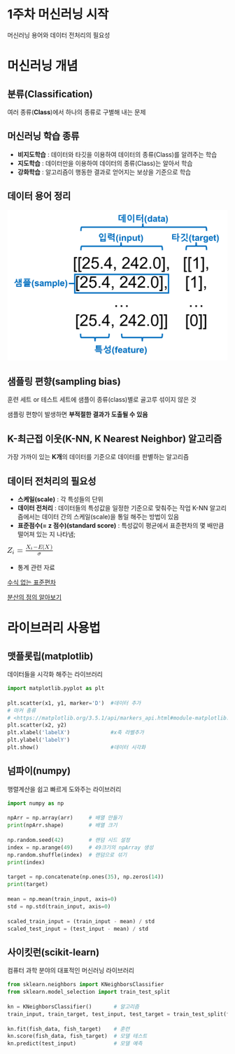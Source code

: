# 1주차 머신러닝 시작
머신러닝 용어와 데이터 전처리의 필요성

# 머신러닝 개념

## 분류(Classification)

여러 종류(**Class**)에서 하나의 종류로 구별해 내는 문제

## 머신러닝 학습 종류

-   **비지도학습** : 데이터와 타깃을 이용하여 데이터의 종류(Class)를 알려주는 학습
-   **지도학습** : 데이터만을 이용하여 데이터의 종류(Class)는 알아서 학습
-   **강화학습** : 알고리즘이 행동한 결과로 얻어지는 보상을 기준으로 학습

## 데이터 용어 정리

![그림1.png](raw/basic_name.png)

## 샘플링 편향(sampling bias)

훈련 세트 or 테스트 세트에 샘플이 종류(class)별로 골고루 섞이지 않은 것

샘플링 편향이 발생하면 **부적절한 결과가 도출될 수 있음**

## K-최근접 이웃(K-NN, K Nearest Neighbor) 알고리즘

가장 가까이 있는 **K개**의 데이터를 기준으로 데이터를 판별하는 알고리즘

## 데이터 전처리의 필요성

-   **스케일(scale)** : 각 특성들의 단위
-   **데이터 전처리** : 데이터들의 특성값을 일정한 기준으로 맞춰주는 작업 K-NN 알고리즘에서는 데이터 간의 스케일(scale)을 통일 해주는 방법이 있음
-   **표준점수(= z 점수)(standard score)** : 특성값이 평균에서 표준편차의 몇 배만큼 떨어져 있는 지 나타냄;

![수식](raw/week01_01.png)

-   통계 관련 자료

[수식 없는 표준편차](https://www.youtube.com/watch?v=XrL2SbwAfhE)

[분산의 정의 알아보기](https://www.youtube.com/watch?v=3rSecBOH_EQ)

# 라이브러리 사용법

## 맷플롯립(matplotlib)

데이터들을 시각화 해주는 라이브러리

```python
import matplotlib.pyplot as plt

plt.scatter(x1, y1, marker='D')  #데이터 추가
# 마커 종류
# <https://matplotlib.org/3.5.1/api/markers_api.html#module-matplotlib.markers>
plt.scatter(x2, y2)
plt.xlabel('labelX')             #x축 라벨추가
plt.ylabel('labelY')
plt.show()                       #데이터 시각화

```

## 넘파이(numpy)

행렬계산을 쉽고 빠르게 도와주는 라이브러리

```python
import numpy as np

npArr = np.array(arr)     # 배열 만들기
print(npArr.shape)        # 배열 크기

np.random.seed(42)        # 랜덤 시드 설정
index = np.arange(49)     # 49크기의 npArray 생성
np.random.shuffle(index)  # 랜덤으로 섞기
print(index)

target = np.concatenate(np.ones(35), np.zeros(14))
print(target)

mean = np.mean(train_input, axis=0)
std = np.std(train_input, axis=0)

scaled_train_input = (train_input - mean) / std
scaled_test_input = (test_input - mean) / std

```

## 사이킷런(scikit-learn)

컴퓨터 과학 분야의 대표적인 머신러닝 라이브러리

```python
from sklearn.neighbors import KNeighborsClassifier
from sklearn.model_selection import train_test_split

kn = KNeighborsClassifier()       # 알고리즘
train_input, train_target, test_input, test_target = train_test_split(fish_data, fish_target, stratify=fish_target, random_state=42)

kn.fit(fish_data, fish_target)    # 훈련
kn.score(fish_data, fish_target)  # 모델 테스트
kn.predict(test_input)            # 모델 예측

```